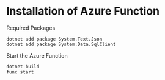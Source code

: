 # Installation of Azure Function



Required Packages
```
dotnet add package System.Text.Json
dotnet add package System.Data.SqlClient
```


Start the Azure Function

```
dotnet build
func start
```

